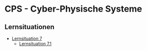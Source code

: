 # CPS - Cyber-Physische Systeme

## Lernsituationen

- [Lernsituation 7](situation/7/Lernsituation.md)
  - [Lernsituation 7.1](situation/7/1/Lernsituation.md)
